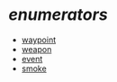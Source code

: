 # ***enumerators***
- [waypoint](./1.waypoint)
- [weapon](./2.weapon)
- [event](./3.event)
- [smoke](./4.smoke)